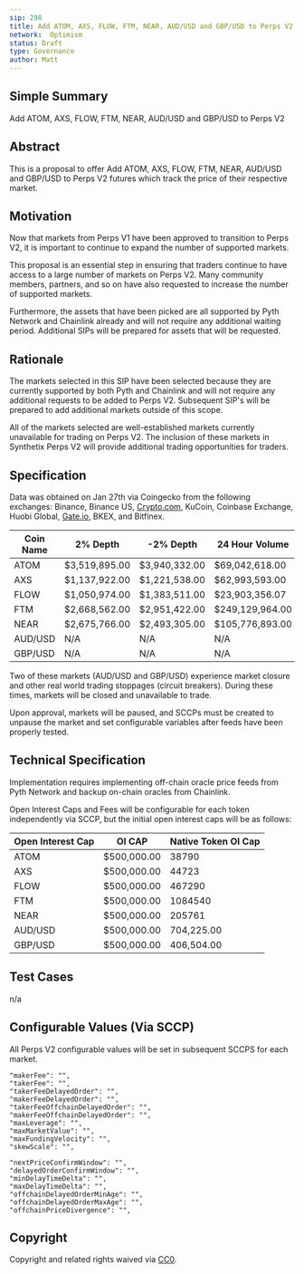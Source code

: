 ```yaml
---
sip: 298
title: Add ATOM, AXS, FLOW, FTM, NEAR, AUD/USD and GBP/USD to Perps V2
network:  Optimism
status: Draft
type: Governance
author: Matt
---
```


## Simple Summary

Add ATOM, AXS, FLOW, FTM, NEAR, AUD/USD and GBP/USD to Perps V2

## Abstract

This is a proposal to offer Add ATOM, AXS, FLOW, FTM, NEAR, AUD/USD and GBP/USD to Perps V2 futures which track the price of their respective market.

## Motivation

Now that markets from Perps V1 have been approved to transition to Perps V2, it is important to continue to expand the number of supported markets. 

This proposal is an essential step in ensuring that traders continue to have access to a large number of markets on Perps V2. Many community members, partners, and so on have also requested to increase the number of supported markets.

Furthermore, the assets that have been picked are all supported by Pyth Network and Chainlink already and will not require any additional waiting period. Additional SIPs will be prepared for assets that will be requested.

## Rationale

The markets selected in this SIP have been selected because they are currently supported by both Pyth and Chainlink and will not require any additional requests to be added to Perps V2. Subsequent SIP's will be prepared to add additional markets outside of this scope.

All of the markets selected are well-established markets currently unavailable for trading on Perps V2. The inclusion of these markets in Synthetix Perps V2 will provide additional trading opportunities for traders.

## Specification

Data was obtained on Jan 27th via Coingecko from the following exchanges: Binance, Binance US, [Crypto.com](http://Crypto.com), KuCoin, Coinbase Exchange, Huobi Global, [Gate.io](http://Gate.io), BKEX, and Bitfinex.

| Coin Name 	| 2% Depth      	| -2% Depth     	| 24 Hour Volume  	|
|-----------	|---------------	|---------------	|-----------------	|
| ATOM      	| $3,519,895.00 	| $3,940,332.00 	|  $69,042,618.00 	|
| AXS       	| $1,137,922.00 	| $1,221,538.00 	|  $62,993,593.00 	|
| FLOW      	| $1,050,974.00 	| $1,383,511.00 	|  $23,903,356.07 	|
| FTM       	| $2,668,562.00 	| $2,951,422.00 	| $249,129,964.00 	|
| NEAR      	| $2,675,766.00 	| $2,493,305.00 	| $105,776,893.00 	|
| AUD/USD   	| N/A           	| N/A           	| N/A             	|
| GBP/USD   	| N/A           	| N/A           	| N/A             	|

Two of these markets (AUD/USD and GBP/USD) experience market closure and other real world trading stoppages (circuit breakers). During these times, markets will be closed and unavailable to trade.

Upon approval, markets will be paused, and SCCPs must be created to unpause the market and set configurable variables after feeds have been properly tested. 

## Technical Specification

Implementation requires implementing off-chain oracle price feeds from Pyth Network and backup on-chain oracles from Chainlink.

Open Interest Caps and Fees will be configurable for each token independently via SCCP, but the initial open interest caps will be as follows:

| Open Interest Cap 	| OI CAP      	| Native Token OI Cap 	|
|-------------------	|-------------	|---------------------	|
| ATOM              	| $500,000.00 	|               38790 	|
| AXS               	| $500,000.00 	|               44723 	|
| FLOW              	| $500,000.00 	|              467290 	|
| FTM               	| $500,000.00 	|             1084540 	|
| NEAR              	| $500,000.00 	|              205761 	|
| AUD/USD           	| $500,000.00 	|          704,225.00 	|
| GBP/USD           	| $500,000.00 	|          406,504.00 	|


## Test Cases

n/a

## Configurable Values (Via SCCP)

All Perps V2 configurable values will be set in subsequent SCCPS for each market.

    "makerFee": "",
    "takerFee": "",
    "takerFeeDelayedOrder": "",
    "makerFeeDelayedOrder": "",
    "takerFeeOffchainDelayedOrder": "",
    "makerFeeOffchainDelayedOrder": "",
    "maxLeverage": "",
    "maxMarketValue": "",
    "maxFundingVelocity": "",
    "skewScale": "",

    "nextPriceConfirmWindow": "",
    "delayedOrderConfirmWindow": "",
    "minDelayTimeDelta": "",
    "maxDelayTimeDelta": "",
    "offchainDelayedOrderMinAge": "",
    "offchainDelayedOrderMaxAge": "",
    "offchainPriceDivergence": "",
## Copyright

Copyright and related rights waived via [CC0](https://creativecommons.org/publicdomain/zero/1.0/).

